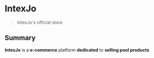 # IntexJo
> IntexJo's official store

## Summary
**IntexJo** is a **e-commerce** platform **dedicated** to **selling pool products**

